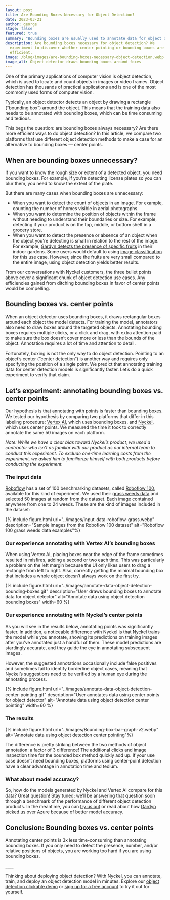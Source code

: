 ```yaml
---
layout: post
title: Are Bounding Boxes Necessary for Object Detection?
date: 2023-03-21
author: george
stage: false
featured: true
summary: "Bounding boxes are usually used to annotate data for object detection. However, they are hard to annotate and are not required for all object detection use cases. In this post, we examine where bounding boxes are unnecessary and compare them to center points, which are significantly easier to annotate."
description: Are bounding boxes necessary for object detection? We
  experiment to discover whether center pointing or bounding boxes are more
  efficient.
image: /blog/images/are-bounding-boxes-necessary-object-detection.webp
image_alt: Object detector draws bounding boxes around foxes
---
```


One of the primary applications of computer vision is object detection, which is used to locate and count objects in images or video frames. Object detection has thousands of practical applications and is one of the most commonly used forms of computer vision.

Typically, an object detector detects an object by drawing a rectangle (“bounding box”) around the object. This means that the training data also needs to be annotated with bounding boxes, which can be time consuming and tedious.

This begs the question: are bounding boxes always necessary? Are there more efficient ways to do object detection? In this article, we compare two platforms that use different object detection methods to make a case for an alternative to bounding boxes — center points.

## When are bounding boxes unnecessary?

If you want to know the rough size or extent of a detected object, you need bounding boxes. For example, if you’re detecting license plates so you can blur them, you need to know the extent of the plate.

But there are many cases when bounding boxes are unnecessary:

* When you want to detect the count of objects in an image. For example, counting the number of homes visible in aerial photographs.
* When you want to determine the position of objects within the frame without needing to understand their boundaries or size. For example, detecting if your product is on the top, middle, or bottom shelf in a grocery store.
* When you want to detect the presence or absence of an object when the object you're detecting is small in relation to the rest of the image. For example, [Gardyn detects the presence of specific fruits](https://www.nyckel.com/blog/gardyn-reduces-workload-by-70-while-growing-2x-after-implementing-computer-vision/) in their indoor gardens. Some users would default to using [image classification](https://www.nyckel.com/docs/image-classification-quickstart) for this use case. However, since the fruits are very small compared to the entire image, using object detection yields better results.

From our conversations with Nyckel customers, the three bullet points above cover a significant chunk of object detection use cases. Any efficiencies gained from ditching bounding boxes in favor of center points would be compelling.

## Bounding boxes vs. center points

When an object detector uses bounding boxes, it draws rectangular boxes around each object the model detects. For training the model, annotators also need to draw boxes around the targeted objects. Annotating bounding boxes requires multiple clicks, or a click and drag, with extra attention paid to make sure the box doesn’t cover more or less than the bounds of the object. Annotation requires a lot of time and attention to detail.

Fortunately, boxing is not the only way to do object detection. Pointing to an object’s center (“center detection”) is another way and requires only specifying the position of a single point. We predict that annotating training data for center detection models is significantly faster. Let’s do a quick experiment to verify that claim.

## Let’s experiment: annotating bounding boxes vs. center points

Our hypothesis is that annotating with points is faster than bounding boxes. We tested our hypothesis by comparing two platforms that differ in this labeling procedure: [Vertex AI](https://cloud.google.com/vertex-ai/docs/image-data/object-detection/train-model), which uses bounding boxes, and [Nyckel](https://www.nyckel.com/docs/detection-quickstart), which uses center points. We measured the time it took to correctly annotate the same 50 images on each platform.

*Note: While we have a clear bias toward Nyckel’s product, we used a contractor who isn’t as familiar with our product as our internal team to conduct this experiment. To exclude one-time learning costs from the experiment, we asked him to familiarize himself with both products before conducting the experiment.*

### The input data

[Roboflow](https://roboflow.com) has a set of 100 benchmarking datasets, called [Roboflow 100](https://universe.roboflow.com/roboflow-100), available for this kind of experiment. We used their [grass weeds data](https://universe.roboflow.com/roboflow-100/grass-weeds) and selected 50 images at random from the dataset. Each image contained anywhere from one to 24 weeds. These are the kind of images included in the dataset:

{% include figure.html url="../images/input-data-roboflow-grass.webp" description="Sample images from the Roboflow 100 dataset" alt="Roboflow 100 grass weeds data examples"%}

### Our experience annotating with Vertex AI’s bounding boxes

When using Vertex AI, placing boxes near the edge of the frame sometimes resulted in misfires, adding a second or two each time. This was particularly a problem on the left margin because the UI only likes users to drag a rectangle from left to right. Also, correctly getting the minimal bounding box that includes a whole object doesn’t always work on the first try.

{% include figure.html url="../images/annotate-data-object-detection-bounding-boxes.gif" description="User draws bounding boxes to annotate data for object detector" alt="Annotate data using object detection bounding boxes" width=60 %}

### Our experience annotating with Nyckel’s center points

As you will see in the results below, annotating points was significantly faster. In addition, a noticeable difference with Nyckel is that Nyckel trains the model while you annotate, showing its predictions on training images after you’ve annotated just a handful of them. These model predictions are startlingly accurate, and they guide the eye in annotating subsequent images.

However, the suggested annotations occasionally include false positives and sometimes fail to identify borderline object cases, meaning that Nyckel’s suggestions need to be verified by a human eye during the annotating process.

{% include figure.html url="../images/annotate-data-object-detection-center-pointing.gif" description="User annotates data using center points for object detector" alt="Annotate data using object detection center pointing" width=60 %}

### The results

{% include figure.html url="../images/Bounding-box-bar-graph-v2.webp" alt="Annotate data using object detection center pointing"%}

The difference is pretty striking between the two methods of object annotation: a factor of 3 difference! The additional clicks and image inspection time for the bounded box method quickly add up. If your use case doesn’t need bounding boxes, platforms using center-point detection have a clear advantage in annotation time and tedium.

### What about model accuracy?

So, how do the models generated by Nyckel and Vertex AI compare for this data? Great question! Stay tuned; we’ll be answering that question soon through a benchmark of the performance of different object detection products. In the meantime, you can [try us out](https://www.nyckel.com/docs/detection-quickstart) or read about how [Gardyn picked us](https://www.nyckel.com/blog/gardyn-reduces-workload-by-70-while-growing-2x-after-implementing-computer-vision/) over Azure because of better model accuracy.

## Conclusion: Bounding boxes vs. center points

Annotating center points is 3x less time-consuming than annotating bounding boxes. If you only need to detect the presence, number, and/or relative positions of objects, you are working too hard if you are using bounding boxes.

\_\_\_\_

Thinking about deploying object detection? With Nyckel, you can annotate, train, and deploy an object detection model in minutes. Explore our [object detection clickable demo](https://www.nyckel.com/docs/detection-quickstart) or [sign up for a free account](https://nyckel.com/console) to try it out for yourself.
